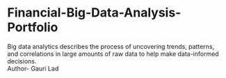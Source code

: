 # Financial-Big-Data-Analysis-Portfolio
Big data analytics describes the process of uncovering trends, patterns, and correlations in large amounts of raw data to help make data-informed decisions.
<br>
Author- Gauri Lad
